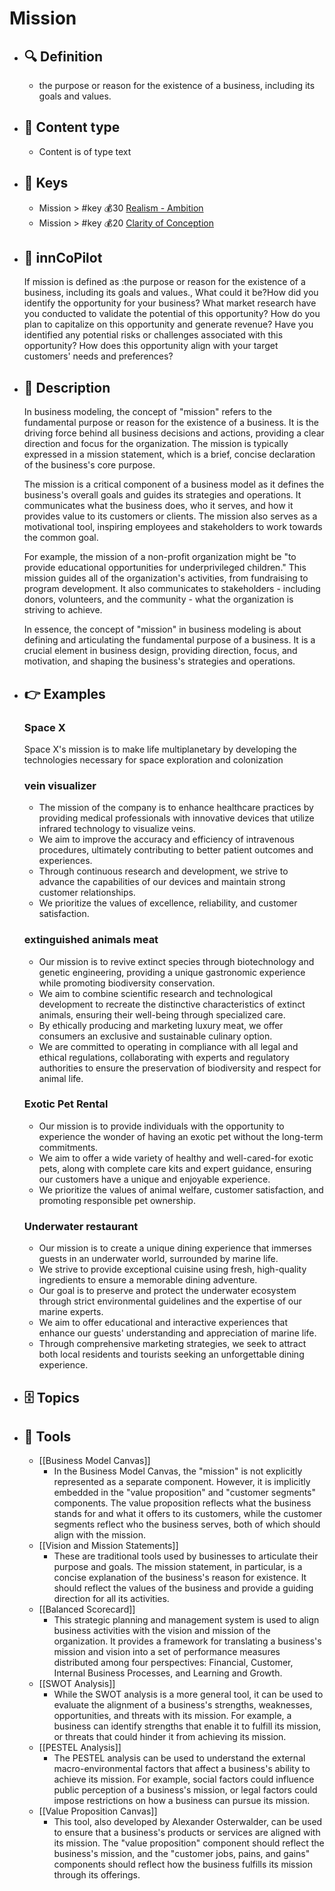 # Mission
- ## 🔍 Definition
  - the purpose or reason for the existence of a business, including its goals and values.
- ## 📰 Content type 
  - Content is of type text
- ## 🔑 Keys
  - Mission > #key 💰30 [Realism - Ambition](https://xbokmd.github.io/plastilinn/raw.html#/docs/xBoK/keys/Realism_-_Ambition)
  - Mission > #key 💰20 [Clarity of Conception](https://xbokmd.github.io/plastilinn/raw.html#/docs/xBoK/keys/Clarity_of_Conception)
- ## 🤖 innCoPilot
  If mission is defined as :the purpose or reason for the existence of a business, including its goals and values., What could it be?How did you identify the opportunity for your business? 
  What market research have you conducted to validate the potential of this opportunity? 
  How do you plan to capitalize on this opportunity and generate revenue? 
  Have you identified any potential risks or challenges associated with this opportunity? 
  How does this opportunity align with your target customers' needs and preferences?
- ## 📖 Description
  In business modeling, the concept of "mission" refers to the fundamental purpose or reason for the existence of a business. It is the driving force behind all business decisions and actions, providing a clear direction and focus for the organization. The mission is typically expressed in a mission statement, which is a brief, concise declaration of the business's core purpose.
  
  The mission is a critical component of a business model as it defines the business's overall goals and guides its strategies and operations. It communicates what the business does, who it serves, and how it provides value to its customers or clients. The mission also serves as a motivational tool, inspiring employees and stakeholders to work towards the common goal.
  
  For example, the mission of a non-profit organization might be "to provide educational opportunities for underprivileged children." This mission guides all of the organization's activities, from fundraising to program development. It also communicates to stakeholders - including donors, volunteers, and the community - what the organization is striving to achieve.
  
  In essence, the concept of "mission" in business modeling is about defining and articulating the fundamental purpose of a business. It is a crucial element in business design, providing direction, focus, and motivation, and shaping the business's strategies and operations.
- ## 👉 Examples
  ### Space X
  Space X's mission is to make life multiplanetary by developing the technologies necessary for space exploration and colonization
  ### vein visualizer
  - The mission of the company is to enhance healthcare practices by providing medical professionals with innovative devices that utilize infrared technology to visualize veins.
  - We aim to improve the accuracy and efficiency of intravenous procedures, ultimately contributing to better patient outcomes and experiences.
  - Through continuous research and development, we strive to advance the capabilities of our devices and maintain strong customer relationships.
  - We prioritize the values of excellence, reliability, and customer satisfaction.
  ### extinguished animals meat
  - Our mission is to revive extinct species through biotechnology and genetic engineering, providing a unique gastronomic experience while promoting biodiversity conservation.
  - We aim to combine scientific research and technological development to recreate the distinctive characteristics of extinct animals, ensuring their well-being through specialized care.
  - By ethically producing and marketing luxury meat, we offer consumers an exclusive and sustainable culinary option.
  - We are committed to operating in compliance with all legal and ethical regulations, collaborating with experts and regulatory authorities to ensure the preservation of biodiversity and respect for animal life.
  ### Exotic Pet Rental
  - Our mission is to provide individuals with the opportunity to experience the wonder of having an exotic pet without the long-term commitments.
  - We aim to offer a wide variety of healthy and well-cared-for exotic pets, along with complete care kits and expert guidance, ensuring our customers have a unique and enjoyable experience.
  - We prioritize the values of animal welfare, customer satisfaction, and promoting responsible pet ownership.
  ### Underwater restaurant
  - Our mission is to create a unique dining experience that immerses guests in an underwater world, surrounded by marine life.
  - We strive to provide exceptional cuisine using fresh, high-quality ingredients to ensure a memorable dining adventure.
  - Our goal is to preserve and protect the underwater ecosystem through strict environmental guidelines and the expertise of our marine experts.
  - We aim to offer educational and interactive experiences that enhance our guests' understanding and appreciation of marine life.
  - Through comprehensive marketing strategies, we seek to attract both local residents and tourists seeking an unforgettable dining experience.
- ## 🗄️ Topics
  
- ## 🧰 Tools
  - [[Business Model Canvas]]
    - In the Business Model Canvas, the "mission" is not explicitly represented as a separate component. However, it is implicitly embedded in the "value proposition" and "customer segments" components. The value proposition reflects what the business stands for and what it offers to its customers, while the customer segments reflect who the business serves, both of which should align with the mission.
  - [[Vision and Mission Statements]]
    - These are traditional tools used by businesses to articulate their purpose and goals. The mission statement, in particular, is a concise explanation of the business's reason for existence. It should reflect the values of the business and provide a guiding direction for all its activities.
  - [[Balanced Scorecard]]
    - This strategic planning and management system is used to align business activities with the vision and mission of the organization. It provides a framework for translating a business's mission and vision into a set of performance measures distributed among four perspectives: Financial, Customer, Internal Business Processes, and Learning and Growth.
  - [[SWOT Analysis]]
    - While the SWOT analysis is a more general tool, it can be used to evaluate the alignment of a business's strengths, weaknesses, opportunities, and threats with its mission. For example, a business can identify strengths that enable it to fulfill its mission, or threats that could hinder it from achieving its mission.
  - [[PESTEL Analysis]]
    - The PESTEL analysis can be used to understand the external macro-environmental factors that affect a business's ability to achieve its mission. For example, social factors could influence public perception of a business's mission, or legal factors could impose restrictions on how a business can pursue its mission.
  - [[Value Proposition Canvas]]
    - This tool, also developed by Alexander Osterwalder, can be used to ensure that a business's products or services are aligned with its mission. The "value proposition" component should reflect the business's mission, and the "customer jobs, pains, and gains" components should reflect how the business fulfills its mission through its offerings.
